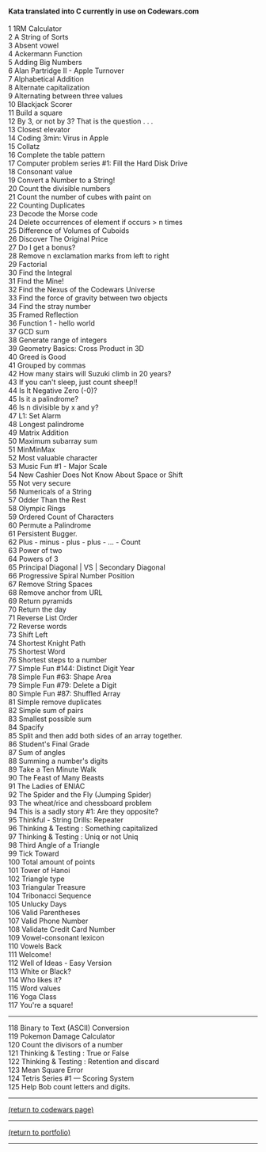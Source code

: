 <!-- For more details see [GitHub Flavored Markdown](https://guides.github.com/features/mastering-markdown/). -->

#### Kata translated into C currently in use on Codewars.com

<!-- eventually these could be ranked by solves and live updated -->
<!-- <a href="http://example.com/" target="_blank">Hello, world!</a> -->
<!-- [1RM Calculator](https://www.codewars.com/kata/595bbea8a930ac0b91000130){:target="_blank"} -->

1 1RM Calculator<br>
2 A String of Sorts<br>
3 Absent vowel<br>
4 Ackermann Function<br>
5 Adding Big Numbers<br>
6 Alan Partridge II - Apple Turnover<br>
7 Alphabetical Addition<br>
8 Alternate capitalization<br>
9 Alternating between three values<br>
10 Blackjack Scorer<br>
11 Build a square<br>
12 By 3, or not by 3? That is the question . . .<br>
13 Closest elevator<br>
14 Coding 3min: Virus in Apple<br>
15 Collatz<br>
16 Complete the table pattern<br>
17 Computer problem series #1: Fill the Hard Disk Drive<br>
18 Consonant value<br>
19 Convert a Number to a String!<br>
20 Count the divisible numbers<br>
21 Count the number of cubes with paint on<br>
22 Counting Duplicates<br>
23 Decode the Morse code<br>
24 Delete occurrences of element if occurs > n times<br>
25 Difference of Volumes of Cuboids<br>
26 Discover The Original Price<br>
27 Do I get a bonus?<br>
28 Remove n exclamation marks from left to right<br>
29 Factorial<br>
30 Find the Integral<br>
31 Find the Mine!<br>
32 Find the Nexus of the Codewars Universe<br>
33 Find the force of gravity between two objects<br>
34 Find the stray number<br>
35 Framed Reflection<br>
36 Function 1 - hello world<br>
37 GCD sum<br>
38 Generate range of integers<br>
39 Geometry Basics: Cross Product in 3D<br>
40 Greed is Good<br>
41 Grouped by commas<br>
42 How many stairs will Suzuki climb in 20 years?<br>
43 If you can't sleep, just count sheep!!<br>
44 Is It Negative Zero (-0)?<br>
45 Is it a palindrome?<br>
46 Is n divisible by x and y?<br>
47 L1: Set Alarm<br>
48 Longest palindrome<br>
49 Matrix Addition<br>
50 Maximum subarray sum<br>
51 MinMinMax<br>
52 Most valuable character<br>
53 Music Fun #1 - Major Scale<br>
54 New Cashier Does Not Know About Space or Shift<br>
55 Not very secure<br>
56 Numericals of a String<br>
57 Odder Than the Rest<br>
58 Olympic Rings<br>
59 Ordered Count of Characters<br>
60 Permute a Palindrome<br>
61 Persistent Bugger.<br>
62 Plus - minus - plus - plus - ... - Count<br>
63 Power of two<br>
64 Powers of 3<br>
65 Principal Diagonal | VS | Secondary Diagonal<br>
66 Progressive Spiral Number Position<br>
67 Remove String Spaces<br>
68 Remove anchor from URL<br>
69 Return pyramids<br>
70 Return the day<br>
71 Reverse List Order<br>
72 Reverse words<br>
73 Shift Left<br>
74 Shortest Knight Path<br>
75 Shortest Word<br>
76 Shortest steps to a number<br>
77 Simple Fun #144: Distinct Digit Year<br>
78 Simple Fun #63: Shape Area<br>
79 Simple Fun #79: Delete a Digit<br>
80 Simple Fun #87: Shuffled Array<br>
81 Simple remove duplicates<br>
82 Simple sum of pairs<br>
83 Smallest possible sum<br>
84 Spacify<br>
85 Split and then add both sides of an array together.<br>
86 Student's Final Grade<br>
87 Sum of angles<br>
88 Summing a number's digits<br>
89 Take a Ten Minute Walk<br>
90 The Feast of Many Beasts<br>
91 The Ladies of ENIAC<br>
92 The Spider and the Fly (Jumping Spider)<br>
93 The wheat/rice and chessboard problem<br>
94 This is a sadly story #1: Are they opposite?<br>
95 Thinkful - String Drills: Repeater<br>
96 Thinking & Testing : Something capitalized<br>
97 Thinking & Testing : Uniq or not Uniq<br>
98 Third Angle of a Triangle<br>
99 Tick Toward<br>
100 Total amount of points<br>
101 Tower of Hanoi<br>
102 Triangle type<br>
103 Triangular Treasure<br>
104 Tribonacci Sequence<br>
105 Unlucky Days<br>
106 Valid Parentheses<br>
107 Valid Phone Number<br>
108 Validate Credit Card Number<br>
109 Vowel-consonant lexicon<br>
110 Vowels Back<br>
111 Welcome!<br>
112 Well of Ideas - Easy Version<br>
113 White or Black?<br>
114 Who likes it?<br>
115 Word values<br>
116 Yoga Class<br>
117 You're a square!<br>
<hr>
118 Binary to Text (ASCII) Conversion<br>
119 Pokemon Damage Calculator<br>
120 Count the divisors of a number<br>
121 Thinking & Testing : True or False<br>
122 Thinking & Testing : Retention and discard<br>
123 Mean Square Error<br>
124 Tetris Series #1 — Scoring System<br>
125 Help Bob count letters and digits.<br>

<hr>
<!-- MAKE THIS RETURN TO THE SPECIFIC SCROLL POSITION ON THE PAGE, WITH THE 2. Translator HEADING AT THE TOP -->
<a href="https://rowcased.github.io/codewars.html#translator">(return to codewars page)</a>
<hr>
<a href="https://rowcased.github.io/">(return to portfolio)</a>
<hr>
